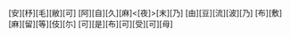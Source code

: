 [安][杼][毛][敝][可] [阿][自][久][麻]<[夜]>[末][乃] [由][豆][流][波][乃] [布][敷][麻][留][等][伎][尓] [可][是][布][可][受][可][母]

